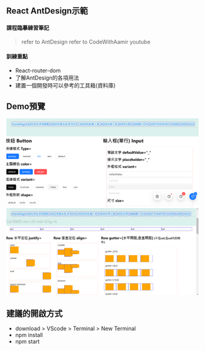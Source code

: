 
## React AntDesign示範

#### 課程臨摹練習筆記
> refer to AntDesign
> refer to CodeWithAamir youtube

#### 訓練重點
 - React-router-dom
 - 了解AntDesign的各項用法
 - 建置一個開發時可以參考的工具箱(資料庫)

## Demo預覽
![demo1](demo1.png)
![demo2](demo2.png)

## 建議的開啟方式
- download > VScode > Terminal > New Terminal
- npm install
- npm start